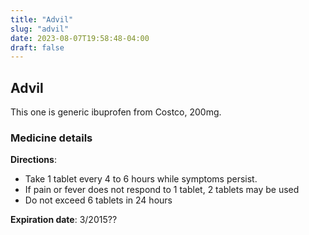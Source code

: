 ```yaml
---
title: "Advil"
slug: "advil"
date: 2023-08-07T19:58:48-04:00
draft: false
---
```


## Advil
This one is generic ibuprofen from Costco, 200mg.

### Medicine details
**Directions**: 
* Take 1 tablet every 4 to 6 hours while symptoms persist.
* If pain or fever does not respond to 1 tablet, 2 tablets may be used
* Do not exceed 6 tablets in 24 hours

**Expiration date**: 3/2015??
